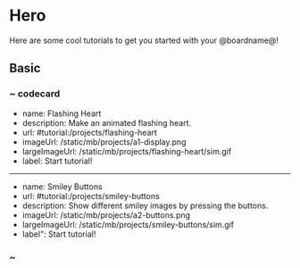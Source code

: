 # Hero

Here are some cool tutorials to get you started with your @boardname@!

## Basic

### ~ codecard

* name: Flashing Heart
* description: Make an animated flashing heart.
* url: #tutorial:/projects/flashing-heart
* imageUrl: /static/mb/projects/a1-display.png
* largeImageUrl: /static/mb/projects/flashing-heart/sim.gif
* label: Start tutorial!
---
* name: Smiley Buttons
* url: #tutorial:/projects/smiley-buttons
* description: Show different smiley images by pressing the buttons.
* imageUrl: /static/mb/projects/a2-buttons.png
* largeImageUrl: /static/mb/projects/smiley-buttons/sim.gif
* label": Start tutorial!

### ~